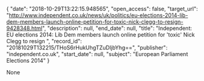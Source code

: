 {
  "date": "2018-10-29T13:22:15.948565", 
  "open_access": false, 
  "target_url": "http://www.independent.co.uk/news/uk/politics/eu-elections-2014-lib-dem-members-launch-online-petition-for-toxic-nick-clegg-to-resign-9428348.html", 
  "description": null, 
  "end_date": null, 
  "title": "Independent:  EU elections 2014: Lib Dem members launch online petition for 'toxic' Nick Clegg to resign ", 
  "record_id": "20181029T132215/THoS6rHukUhgTZuDljbYhg==", 
  "publisher": "independent.co.uk", 
  "start_date": null, 
  "subject": "European Parliament Elections 2014"
}

None